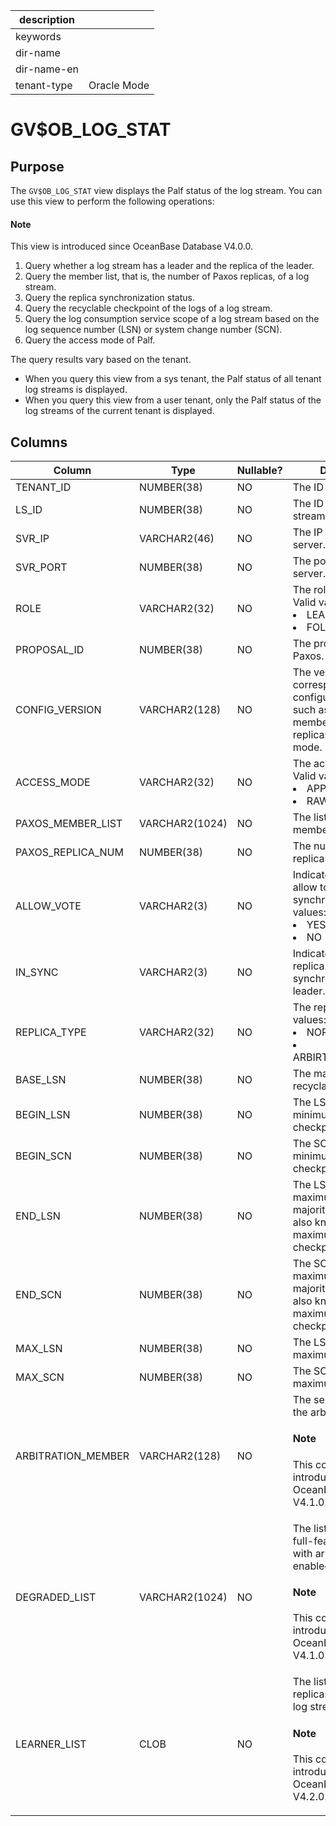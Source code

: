 |description||
|---|---|
|keywords||
|dir-name||
|dir-name-en||
|tenant-type|Oracle Mode|

# GV$OB_LOG_STAT

## Purpose

The `GV$OB_LOG_STAT` view displays the Palf status of the log stream. You can use this view to perform the following operations:

<main id="notice" type='explain'>
  <h4>Note</h4>
  <p>This view is introduced since OceanBase Database V4.0.0. </p>
</main>

1. Query whether a log stream has a leader and the replica of the leader.
2. Query the member list, that is, the number of Paxos replicas, of a log stream.
3. Query the replica synchronization status.
4. Query the recyclable checkpoint of the logs of a log stream.
5. Query the log consumption service scope of a log stream based on the log sequence number (LSN) or system change number (SCN).
6. Query the access mode of Palf.

The query results vary based on the tenant.

* When you query this view from a sys tenant, the Palf status of all tenant log streams is displayed.
* When you query this view from a user tenant, only the Palf status of the log streams of the current tenant is displayed.

## Columns

| Column | Type | Nullable? | Description |
| --- | --- | --- | --- |
| TENANT_ID | NUMBER(38) | NO | The ID of the tenant. |
| LS_ID | NUMBER(38) | NO | The ID of the log stream. |
| SVR_IP | VARCHAR2(46) | NO | The IP address of the server. |
| SVR_PORT | NUMBER(38) | NO | The port number of the server. |
| ROLE | VARCHAR2(32) | NO | The role of the replica. Valid values:<li>LEADER<li>FOLLOWER |
| PROPOSAL_ID | NUMBER(38) | NO | The proposal ID of Paxos. |
| CONFIG_VERSION | VARCHAR2(128) | NO | The version number corresponding to the configuration change, such as change of the member list, number of replicas, and access mode. |
| ACCESS_MODE | VARCHAR2(32) | NO | The access mode. Valid values:<li>APPEND<li>RAW_WRITE |
| PAXOS_MEMBER_LIST | VARCHAR2(1024) | NO | The list of Paxos members. |
| PAXOS_REPLICA_NUM | NUMBER(38) | NO | The number of Paxos replicas. |
| ALLOW_VOTE | VARCHAR2(3) | NO | Indicates whether to allow to vote in log synchronization. Valid values:<li>YES<li>NO |
| IN_SYNC | VARCHAR2(3) | NO | Indicates whether the replica is completely synchronized with the leader. |
| REPLICA_TYPE | VARCHAR2(32) | NO | The replica type. Valid values:<li>NORMAL_REPLICA<li>ARBIRTATION_REPLICA |
| BASE_LSN | NUMBER(38) | NO | The maximum recyclable checkpoint. |
| BEGIN_LSN | NUMBER(38) | NO | The LSN of the minimum consumption checkpoint. |
| BEGIN_SCN | NUMBER(38) | NO | The SCN of the minimum consumption checkpoint. |
| END_LSN | NUMBER(38) | NO | The LSN of the maximum consecutive majority checkpoint, also known as the maximum consumption checkpoint. |
| END_SCN | NUMBER(38) | NO | The SCN of the maximum consecutive majority checkpoint, also known as the maximum consumption checkpoint. |
| MAX_LSN | NUMBER(38) | NO | The LSN of the maximum write point. |
| MAX_SCN | NUMBER(38) | NO | The SCN of the maximum write point. |
| ARBITRATION_MEMBER | VARCHAR2(128) | NO | The server address of the arbitration member. <main id="notice" type='explain'><h4>Note</h4><p>This column is introduced since OceanBase Database V4.1.0.</p></main> |
| DEGRADED_LIST | VARCHAR2(1024) | NO | The list of degraded full-featured replicas with arbitration enabled. <main id="notice" type='explain'><h4>Note</h4><p>This column is introduced since OceanBase Database V4.1.0.</p></main> |
| LEARNER_LIST | CLOB | NO | The list of read-only replicas in the current log stream. <main id="notice" type='explain'><h4>Note</h4><p>This column is introduced since OceanBase Database V4.2.0.</p></main> |
